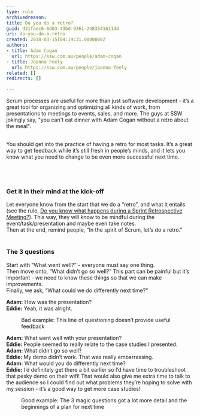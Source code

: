 ```yaml
---
type: rule
archivedreason: 
title: Do you do a retro?
guid: d31faec6-0d03-43bd-9361-2483541611dd
uri: do-you-do-a-retro
created: 2018-03-15T04:19:31.0000000Z
authors:
- title: Adam Cogan
  url: https://ssw.com.au/people/adam-cogan
- title: Joanna Feely
  url: https://ssw.com.au/people/joanna-feely
related: []
redirects: []

---
```



​Scrum processes are&#160;useful&#160;for more than just software development - it’s a great tool for organizing and optimizing all kinds of work, from presentations to meetings to events, sales, and more. The guys at SSW jokingly say, &quot;you can't eat dinner with Adam Cogan without a retro about the meal&quot;.<div><br></div><div>You should get into the practice of having a retro for most tasks. It’s a great way to get feedback while it’s still fresh in people’s minds, and it lets you know what you need to change to be even more successful next time.<br></div><div><br></div>
<br><excerpt class='endintro'></excerpt><br>
<h3 class="ssw15-rteElement-H3">Get it in their mind at the kick-off​<br></h3><p>Let everyone know from the start that we do a “retro”, and what it entails (see the rule,&#160;<a href=/do-you-know-what-happens-at-a-sprint-retrospective-meeting>Do you know what happens during a Sprint Retrospective Meeting?</a>). This way, they will know to be mindful during the event/task/presentation and maybe even take notes.<br>Then at the end, remind people, “In the spirit of Scrum, let’s do a retro.”<br>&#160;<br></p><h3 class="ssw15-rteElement-H3">The 3 questions​</h3><p>Start with “What went well?” - everyone must say one thing.<br>Then move onto, “What didn’t go so well?” This part can be painful but it’s important - we need to know these things so that we can make improvements.<br>Finally, we ask, “What could we do differently next time?”<br></p><p class="ssw15-rteElement-GreyBox"><b>Adam&#58;</b> How was the presentation?<br><b>Eddie&#58;</b> Yeah, it was alright.</p><dd class="ssw15-rteElement-FigureBad">Bad example&#58; This line of questioning doesn’t provide useful feedback​<br></dd><p class="ssw15-rteElement-GreyBox"><b>Adam&#58;</b> What went well with your presentation?<br><b>Eddie&#58; </b>People seemed to really relate to the case studies I presented.<br><b>Adam&#58; </b>What didn’t go so well?<br><b>Eddie&#58; </b>My demo didn’t work. That was really embarrassing.<br><b>Adam&#58;</b> What would you do differently next time?<br><b>Eddie&#58;</b> I’d definitely get there a bit earlier so I’d have time to troubleshoot that pesky demo on their wifi! That would also give me extra time to talk to the audience so I could find out what problems they’re hoping to solve with my session - it’s a good way to get more case studies!</p><dd class="ssw15-rteElement-FigureGood">Good example&#58; The 3 magic questions got a lot more detail and the beginnings of a plan for next time​<br><br></dd>


